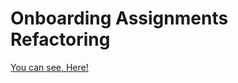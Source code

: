 # Onboarding Assignments Refactoring

[You can see, Here!](https://fantastic-bubblegum-ac4080.netlify.app/)
